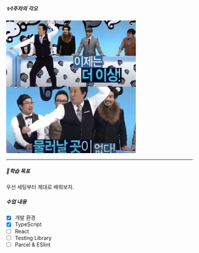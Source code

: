 ##### ✨1주차의 각오

<img src="/public/1week.png" width="350px" title="" alt="없다없다"></img>

---

##### 🚩학습 목표

우선 세팅부터 제대로 배워보자.

##### 수업 내용

- [x] 개발 환경
- [x] TypeScript
- [ ] React
- [ ] Testing Library
- [ ] Parcel & ESlint
